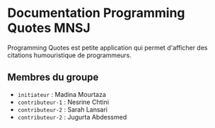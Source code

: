 # Documentation Programming Quotes MNSJ

Programming Quotes est petite application qui permet d'afficher des citations humouristique de programmeurs. 

## Membres du groupe

- `initiateur` : Madina Mourtaza
- `contributeur-1` : Nesrine Chtini
- `contributeur-2` : Sarah Lansari
- `contributeur-2` : Jugurta Abdessmed
